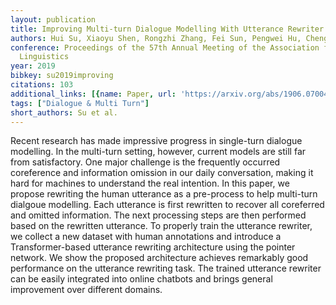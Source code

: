 ```yaml
---
layout: publication
title: Improving Multi-turn Dialogue Modelling With Utterance Rewriter
authors: Hui Su, Xiaoyu Shen, Rongzhi Zhang, Fei Sun, Pengwei Hu, Cheng Niu, Jie Zhou
conference: Proceedings of the 57th Annual Meeting of the Association for Computational
  Linguistics
year: 2019
bibkey: su2019improving
citations: 103
additional_links: [{name: Paper, url: 'https://arxiv.org/abs/1906.07004'}]
tags: ["Dialogue & Multi Turn"]
short_authors: Su et al.
---
```

Recent research has made impressive progress in single-turn dialogue
modelling. In the multi-turn setting, however, current models are still far
from satisfactory. One major challenge is the frequently occurred coreference
and information omission in our daily conversation, making it hard for machines
to understand the real intention. In this paper, we propose rewriting the human
utterance as a pre-process to help multi-turn dialgoue modelling. Each
utterance is first rewritten to recover all coreferred and omitted information.
The next processing steps are then performed based on the rewritten utterance.
To properly train the utterance rewriter, we collect a new dataset with human
annotations and introduce a Transformer-based utterance rewriting architecture
using the pointer network. We show the proposed architecture achieves
remarkably good performance on the utterance rewriting task. The trained
utterance rewriter can be easily integrated into online chatbots and brings
general improvement over different domains.